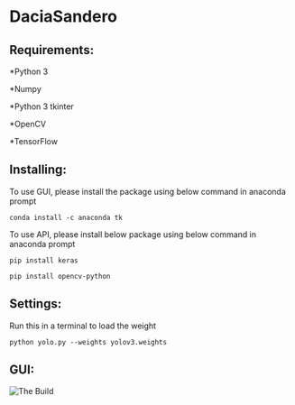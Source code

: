 # DaciaSandero

## Requirements: 
*Python 3

*Numpy

*Python 3 tkinter

*OpenCV

*TensorFlow
 
## Installing:
To use GUI, please install the package using below command in anaconda prompt 

```conda install -c anaconda tk```


To use API, please install below package using below command in anaconda prompt

```pip install keras```

```pip install opencv-python```

## Settings:
Run this in a terminal to load the weight 

```python yolo.py --weights yolov3.weights```

## GUI:
![The Build](./ui.PNG?raw=true)

